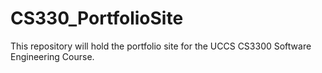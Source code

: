 # CS330_PortfolioSite
This repository will hold the portfolio site for the UCCS CS3300 Software Engineering Course. 
